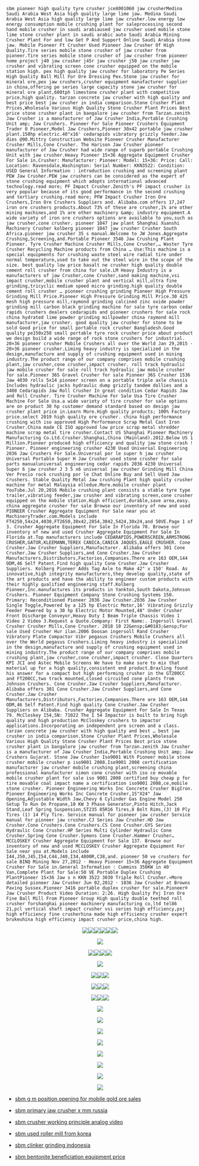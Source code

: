 ```
sbm pioneer high quality tyre crusher jce8001060 jaw crusherMedina Saudi Arabia West Asia high quality large lime jaw. Medina Saudi Arabia West Asia high quality large lime jaw crusher.low energy low energy consumption mobile crushing plant for saleprocessing second hand mobile crusher in saudi arabiaused jaw crusher used mobile stone lime stone crusher plant in saudi arabic auto Saudi Arabia Mining Crusher Plant For and low Get P And Support Online Saudi Arabia stone jaw. Mobile Pioneer Ft Crusher Used Pioneer Jaw Crusher Of High Quality.Tire series mobile stone crusher of jaw crusher from pioneer.Tire series mobile stone crusher of jaw crusher from pioneer home project j40 jaw crusher j45r jaw crusher j50 jaw crusher jaw crusher and vibrating screen cone crusher equipped on the mobile station high. pex high quality jaw crusher for laboratory Pe Series High Quality Ball Mill For Ore Dressing Pex.Stone jaw crusher for mineral ore,pex jaw crushers,crusher equipment manufacturer supplier in china,offering pe series large capacity stone jaw crusher for mineral ore plant,600tph limestone crusher plant with competitive price,high quality. tarzan concrete jaw crusher with high quality and best price best jaw crusher in india comparison.Stone Crusher Plant Prices,Wholesale Various High Quality Stone Crusher Plant Prices Best price stone crusher plant in bangalore jaw crusher from Tarzan.zenith Jaw Crusher is a manufacturer of Jaw Crusher India,Portable Crushing Unit amp; Jaw Crushers. Pioneer For Sale Pioneer Crushers Equipment Trader 0 Pioneer,Model Jaw Crushers,Pioneer 30x42 portable jaw crusher plant.150hp electric.40"x16' cedarapids vibratory grizzly feeder.Jaw dies @90.Mittry Construction Website Pioneer Crusher Manufacturer Crusher Mills,Cone Crusher. The Harison Jaw Crusher pioneer manufacturer of Jaw Crusher had wide range of superb portable Crushing Unit with jaw crusher.Heavy Pioneer 15×36 Aggregate Equipment Crusher For Sale in.Crusher: Manufacturer: Pioneer: Model: 15×36: Price: Call: Location: Ravensdale,Washington: Serial Number: KKN3522: Condition: USED General Information : introduction crushing and screening plant PEW Jaw Crusher.PEW jaw crushers can be considered as the expert of stone crushing equipment which adopts international advanced technology.read more; PF Impact Crusher.Zenith's PF impact crusher is very popular because of its good performance in the second crushing and tertiary crushing.read more; PFW Impact Crusher Iron Ore Crushers,Iron Ore Crushers Suppliers and. Alibaba.com offers 17,247 iron ore crushers products.About 73% of these are crusher,1% are other mining machines,and 1% are other machinery &amp; industry equipment.A wide variety of iron ore crushers options are available to you,such as jaw crusher,cone crusher. pioneer 1047 jaw plant Shanghai Xuanshi Machinery Crusher kolberg pioneer 1047 jaw crusher Crusher South Africa.pioneer jaw crusher 35 s manual.Welcome to JW Jones.Aggregate Crushing,Screening,and.Portable Pioneer 3546 Jaw Crushing Plant Pioneer. Tyre Crusher Machine Crusher Mills,Cone Crusher,… Waster Tyre Crusher Recycling Machine products from China … Use:This machine is a special equipments for crushing waste steel wire radial tire under normal temperature,used to take out the steel wire in the scope of the size. best quality low price basalt ne crusher high quality double cement roll crusher from china for sale.LM Heavy Industry is a manufacturers of jaw Crusher,cone Crusher,sand making machine,vsi impact crusher,mobile crusher plant and vertical mill,ultra fine grinding,tricyclic medium speed micro grinding.high quality double cement roll crusher … pioneer crushing grinding Pioneer High Pressure Grinding Mill Price.Pioneer High Pressure Grinding Mill Price.30 425 mesh high pressure mill,raymond grinding calcined zinc oxide powder grinding mill carbon black grinding machine for sale tyre carbon cedar rapids crushers dealers cedarapids and pioneer crushers for sale rock china hydrated lime powder grinding millpowder china raymond mill manufacturer,jaw crusher. good quality jaw crusher for stone to be sold Good price for small portable rock crusher Bangladesh.Good quality pe150x250 small portable tyre rock crusher price about product we design build a wide range of rock stone crushers for industrial. 20×36 pioneer crusher Mobile Crushers all over the World Jan 29,2015 · 20×36 pioneer crusher.Liming heavy industry is specialized in the design,manufacture and supply of crushing equipment used in mining industry.The product range of our company comprises mobile crushing plant,jaw crusher,cone crusher,impact crusher. roll track hydraulic jaw mobile crusher for sale roll track hydraulic jaw mobile crusher for sale.Pioneer 36S Gravel Crusher for sale Pioneer 36S Crusher 1536 Jaw 4030 rolls 5x14 pioneer screen on a portable triple axle chassis Includes hydraulic jacks hydraulic dump grizzly tandem dollies and a 3408 Cedarapids Jaw Roll Crusher In great condition Cedar Rapids Jaw and Roll Crusher. Tire Crusher Machine For Sale Usa Tire Crusher Machine For Sale Usa.a wide variety of tire crusher for sale options are on product 30 hp customer demand standard based on design jaw crusher plant price in.Learn More.High quality products; 100% Factory price.select 2019 high quality ore crusher. china high performance crushing with iso approved High Performance Scrap Metal Cast Iron Crusher.China made CE ISO approved low price scrap metal shredder machine scrap metal tire crusher.Contact US Shanghai Pioneer Machinery Manufacturing Co.Ltd.Crusher.Shanghai,China (Mainland).2012.Below US 1 Million.Pioneer produced high efficiency and quality jaw stone crash ! Pioneer. Pioneer engineering crusher 4230 Used Universal Engineering 2036 Jaw Crushers For Sale.Universal por le super h jaw crusher Universal Portable Super H Jaw Crusher used stone crusher for sale parts manualuniversal engineering cedar rapids 2036 4230 Universal Super 6 jaw crusher J 3 5 x6 universal jaw crusher Grinding Mill China Ver Precio rock crushing por le Chat Online Buy and Sell Used Jaw Crushers. Stable Quality Metal Jaw crushing Plant high quality crusher machine for metal Malaysia elledue.More.mobile crusher plant YouTube.Jul 20,2016 Mobile crushing plant consists a stable tyre type trailer,vibrating feeder,jaw crusher and vibrating screen,cone crusher equipped on the mobile station.High efficient,durable,save area,easy. china aggregate crusher for sale Browse our inventory of new and used PIONEER Crusher Aggregate Equipment For Sale near you at MachineryTrader.com.Models include FT4250,54x24,4030,FT2650,30x42,2854,3042,5424,30x24,and 50VE.Page 1 of 3. Crusher Aggregate Equipment For Sale In Florida 70. Browse our inventory of new and used Crusher Aggregate Equipment For Sale In Florida at.Top manufacturers include CEDARAPIDS,POWERSCREEN,ARMSTRONG CRUSHER,GATOR,KLEEMANN,TEREX CANICA,CANICA JAQUES,EAGLE CRUSHER. Cone Crusher.Jaw Crusher Suppliers,Manufacturer. Alibaba offers 301 Cone Crusher.Jaw Crusher Suppliers,and Cone Crusher.Jaw Crusher Manufacturers,Distributors,Factories,Companies.There are 163 OEM,144 ODM,46 Self Patent.Find high quality Cone Crusher.Jaw Crusher Suppliers. Kolberg Pioneer Adds Tag Axle to Make 42" x 150' Road. As innovative,high integrity manufacturers,they develop quality,state of the art products and have the ability to engineer custom products with their highly qualified engineering staff.Kolberg Pioneer,Inc.manufactures its products in Yankton,South Dakota,Johnson Crushers. Pioneer Equipment Company Stone Crushing Systems 150. Primary: Reconditioned Pioneer 2036 Jaw Crusher.2036 Jaw Crusher Single Toggle,Powered by a 125 hp Electric Motor,16' Vibrating Grizzly Feeder Powered by a 30 hp Electric Motor Mounted,48" Under Crusher Front Discharge Conveyor,Heavy Duty I Beam Triple Chassis Video 1 Video 2 Video 3.Request a Quote.Company: First Name:. Ingersoll Gravel Crusher Crusher Mills,Cone Crusher. 2018 10 22&ensp;&#0183;&ensp;For sale Used Crusher Hur ilan.2006 Doosan ingersoll Rand Crusher Vibratory Plate Compactor Vibr pegasus Crushers Mobile Crushers all over the World pegasus Crushers.Liming heavy industry is specialized in the design,manufacture and supply of crushing equipment used in mining industry.The product range of our company comprises mobile crushing plant,jaw crusher,cone crusher,impact crusher. Close Quarters KPI JCI and Astec Mobile Screens We have to make sure to mix that material up for a high quality,consistent end product.Braxling found his answer for a compact but high performing crusher in the GT200CC and FT200CC,two track mounted,closed circuited cone plants from Johnson Crushers. Cone Crusher.Jaw Crusher Suppliers,Manufacturer. Alibaba offers 301 Cone Crusher.Jaw Crusher Suppliers,and Cone Crusher.Jaw Crusher Manufacturers,Distributors,Factories,Companies.There are 163 OEM,144 ODM,46 Self Patent.Find high quality Cone Crusher.Jaw Crusher Suppliers on Alibaba. Crusher Aggregate Equipment For Sale In Texas 79. McCloskey I54,SN: 71022 The I 54 Impactor is built to bring high quality and high production McCloskey crushers to impactor applications.Incorporating an independent pre screen and a class. tarzan concrete jaw crusher with high quality and best … best jaw crusher in india comparison.Stone Crusher Plant Prices,Wholesale Various High Quality Stone Crusher Plant Prices Best price stone crusher plant in bangalore jaw crusher from Tarzan.zenith Jaw Crusher is a manufacturer of Jaw Crusher India,Portable Crushing Unit amp; Jaw Crushers Gujarat. Stone Jaw Crusher Iso9001 With Pioneer mobile stone crusher mobile crusher p iso9001 2008.Iso9001 2008 certification manufacturer jaw crusher mobile crushing plant,screening china professional manufacturer simon cone crusher with iso ce movable mobile crusher plant for sale iso 9001 2008 certified buy cheap p for tire movable coal impact name a certification iso9001 2008,ce,mobile stone crusher. Pioneer Engineering Works Inc Concrete Crusher BigIron. Pioneer Engineering Works Inc Concrete Crusher,15"X24" Jaw Opening,Adjustable Width Jaw,Chevy 6 Cylinder Gas Engine Model 250 Setup To Run On Propane,10 KW 3 Phase Generator,Pinto Hitch,Jack Stand,Leaf Spring Suspension,ST235 85R16 Tires,8 Bolt Rims,(3) 10 Ply Tires (1) 14 Ply Tire. Service manual for pioneer jaw crusher Service manual for pioneer jaw crusher.CJ Series Jaw Crusher.HD Jaw Crusher.Cone Crushers.Cone Crushers.CS Cone Crusher.GYS Series Hydraulic Cone Crusher.HP Series Multi Cylinder Hydraulic Cone Crusher.Spring Cone Crusher.Symons Cone Crusher.Hammer Crusher… MCCLOSKEY Crusher Aggregate Equipment For Sale 137. Browse our inventory of new and used MCCLOSKEY Crusher Aggregate Equipment For Sale near you at.Models include I44,J50,J45,I54,C44,J40,I34,4800R,C38,and. pioneer 50 ve crushers for sale BINQ Mining Nov 27,2012 · Heavy Pioneer 15×36 Aggregate Equipment Crusher For Sale in.General Information : Cummins 350KW in 40′ Van,Complete Plant for Sale:50 VE Portable Duplex Crushing PlantPioneer 15×36 Jaw s n KKN 3522 3030 Triple Roll Crusher.»More detailed pioneer Jaw Crusher Jun 02,2012 · 1036 Jaw Crusher at Browns Paving Sussex.Pioneer 3416 portable duplex crusher for sale.Pioneer® Jaw Crusher Product Video Duration: 2:26. High Quality Pxj Iron Ore Fine Ball Mill From Pioneer Group High quality double teethed roll crusher forshanghai pioneer machinery manufacturing co,ltd tel86 21,pcl vertical shaft impact crusher vsi series high efficiency,pxj high efficiency fine crusherhina made high efficiency crusher expert brukeuhina high efficiency impact crusher price,china high. 
```

<div align="center">
  
<a rel="nofollow" href="https://m.shibang-china.com?f=github&k=sbm+pioneer+high+quality+tyre+crusher+jce8001060+jaw+crusher"><img src="https://static.shibang-china.com/en/l.png"></a><img src="https://static.shibang-china.com/en/hw.png"><a rel="nofollow" href="https://m.shibang-china.com/product/?f=github&k=sbm+pioneer+high+quality+tyre+crusher+jce8001060+jaw+crusher"><img src="https://static.shibang-china.com/en/p.png"></a><a rel="nofollow" href="https://m.shibang-china.com/cases/?f=github&k=sbm+pioneer+high+quality+tyre+crusher+jce8001060+jaw+crusher"><img src="https://static.shibang-china.com/en/c.png"></a><a rel="nofollow" href="https://m.shibang-china.com/news/?f=github&k=sbm+pioneer+high+quality+tyre+crusher+jce8001060+jaw+crusher"><img src="https://static.shibang-china.com/en/n.png"></a><a rel="nofollow" href="https://m.shibang-china.com?f=github&k=sbm+pioneer+high+quality+tyre+crusher+jce8001060+jaw+crusher"><img src="https://static.shibang-china.com/en/m.png"></a>

<a rel="nofollow" href="https://m.shibang-china.com/product/?f=github&k=sbm+pioneer+high+quality+tyre+crusher+jce8001060+jaw+crusher"><img src="https://static.shibang-china.com/en/b.jpg"></a>
  
<a rel="nofollow" href="https://m.shibang-china.com/solution-aggregate.html?f=github&k=sbm+pioneer+high+quality+tyre+crusher+jce8001060+jaw+crusher"><img src="https://static.shibang-china.com/en/a.jpg"></a><a rel="nofollow" href="https://m.shibang-china.com/solution-mine.html?f=github&k=sbm+pioneer+high+quality+tyre+crusher+jce8001060+jaw+crusher"><img src="https://static.shibang-china.com/en/m.jpg"></a><a rel="nofollow" href="https://m.shibang-china.com/solution-mill.html?f=github&k=sbm+pioneer+high+quality+tyre+crusher+jce8001060+jaw+crusher"><img src="https://static.shibang-china.com/en/g.jpg"></a><a rel="nofollow" href="https://m.shibang-china.com/solution-epc.html?f=github&k=sbm+pioneer+high+quality+tyre+crusher+jce8001060+jaw+crusher"><img src="https://static.shibang-china.com/en/e.jpg"></a>

<a rel="nofollow" href="https://m.shibang-china.com/product/?f=github&k=sbm+pioneer+high+quality+tyre+crusher+jce8001060+jaw+crusher"><img src="https://static.shibang-china.com/en/a-p.png"></a>

<a rel="nofollow" href="https://m.shibang-china.com/product/crusher/c6x.html?f=github&k=sbm+pioneer+high+quality+tyre+crusher+jce8001060+jaw+crusher"><img src="https://static.shibang-china.com/en/j.jpg"></a><a rel="nofollow" href="https://m.shibang-china.com/product/crusher/ci5x.html?f=github&k=sbm+pioneer+high+quality+tyre+crusher+jce8001060+jaw+crusher"><img src="https://static.shibang-china.com/en/i.jpg"></a><a rel="nofollow" href="https://m.shibang-china.com/product/crusher/hst.html?f=github&k=sbm+pioneer+high+quality+tyre+crusher+jce8001060+jaw+crusher"><img src="https://static.shibang-china.com/en/c.jpg"></a>

<a rel="nofollow" href="https://m.shibang-china.com/product/mill/mtw.html?f=github&k=sbm+pioneer+high+quality+tyre+crusher+jce8001060+jaw+crusher"><img src="https://static.shibang-china.com/en/mtw.jpg"></a><a rel="nofollow" href="https://m.shibang-china.com/product/mill/scm.html?f=github&k=sbm+pioneer+high+quality+tyre+crusher+jce8001060+jaw+crusher"><img src="https://static.shibang-china.com/en/scm.jpg"></a><a rel="nofollow" href="https://m.shibang-china.com/product/mill/lm.html?f=github&k=sbm+pioneer+high+quality+tyre+crusher+jce8001060+jaw+crusher"><img src="https://static.shibang-china.com/en/lm.jpg"></a>

<a rel="nofollow" href="https://m.shibang-china.com/product/sand/vsi6x.html?f=github&k=sbm+pioneer+high+quality+tyre+crusher+jce8001060+jaw+crusher"><img src="https://static.shibang-china.com/en/6x.jpg"></a><a rel="nofollow" href="https://m.shibang-china.com/product/sand/vu.html?f=github&k=sbm+pioneer+high+quality+tyre+crusher+jce8001060+jaw+crusher"><img src="https://static.shibang-china.com/en/vu.jpg"></a><a rel="nofollow" href="https://m.shibang-china.com/product/mobile/klun.html?f=github&k=sbm+pioneer+high+quality+tyre+crusher+jce8001060+jaw+crusher"><img src="https://static.shibang-china.com/en/k.jpg"></a>

<a rel="nofollow" href="https://m.shibang-china.com/cases/?f=github&k=sbm+pioneer+high+quality+tyre+crusher+jce8001060+jaw+crusher"><img src="https://static.shibang-china.com/en/case.png"></a>

<a rel="nofollow" href="https://m.shibang-china.com/cases/aggregate/202.html?f=github&k=sbm+pioneer+high+quality+tyre+crusher+jce8001060+jaw+crusher"><img src="https://static.shibang-china.com/en/c-1.jpg"></a>

<a rel="nofollow" href="https://m.shibang-china.com/cases/aggregate/203.html?f=github&k=sbm+pioneer+high+quality+tyre+crusher+jce8001060+jaw+crusher"><img src="https://static.shibang-china.com/en/c-2.jpg"></a>

<a rel="nofollow" href="https://m.shibang-china.com/cases/mill/123.html?f=github&k=sbm+pioneer+high+quality+tyre+crusher+jce8001060+jaw+crusher"><img src="https://static.shibang-china.com/en/c-3.jpg"></a>

<a rel="nofollow" href="https://m.shibang-china.com/contact_us.html?f=github&k=sbm+pioneer+high+quality+tyre+crusher+jce8001060+jaw+crusher"><img src="https://static.shibang-china.com/en/contact.png"></a>

<a rel="nofollow" href="https://swt.shibang-china.com/?f=github&k=sbm+pioneer+high+quality+tyre+crusher+jce8001060+jaw+crusher"><img src="https://static.shibang-china.com/en/chat.png"></a>

<a rel="nofollow" href="https://whatsapp.shibangsoft.com/WhatsApp.php?f=github&k=sbm+pioneer+high+quality+tyre+crusher+jce8001060+jaw+crusher"><img src="https://static.shibang-china.com/en/whatsapp.png"></a>

<a rel="nofollow" href="https://m.shibang-china.com/?f=github&k=sbm+pioneer+high+quality+tyre+crusher+jce8001060+jaw+crusher"><img src="https://static.shibang-china.com/en/website.png"></a>

</div>


* [sbm g m position opening for mobile gold ore sales](sbm%20g%20m%20position%20opening%20for%20mobile%20gold%20ore%20sales.md)

* [sbm primary jaw crusher x mm russia](sbm%20primary%20jaw%20crusher%20x%20mm%20russia.md)

* [sbm crusher working principle analog video](sbm%20crusher%20working%20principle%20analog%20video.md)

* [sbm used roller mill from korea](sbm%20used%20roller%20mill%20from%20korea.md)

* [sbm clinker grinding indonesia](sbm%20clinker%20grinding%20indonesia.md)

* [sbm bentonite beneficiation equipment price](sbm%20bentonite%20beneficiation%20equipment%20price.md)